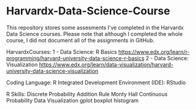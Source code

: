 # Harvardx-Data-Science-Course
This repository stores some assesments I've completed in the Harvardx Data Science courses. Please note that although I completed the whole course, I did not document all of the assignments in GitHub. 

HarvardxCourses: 
    1 - Data Science: R Basics https://www.edx.org/learn/r-programming/harvard-university-data-science-r-basics
    2 - Data Science: Visualization https://www.edx.org/learn/data-visualization/harvard-university-data-science-visualization

Coding Language: R
Integrated Development Environment (IDE): RStudio

R Skills: 
  Discrete Probability 
    Addition Rule 
    Monty Hall 
  Continuous Probability
  Data Visualization
    gplot
    boxplot
    histogram
    
